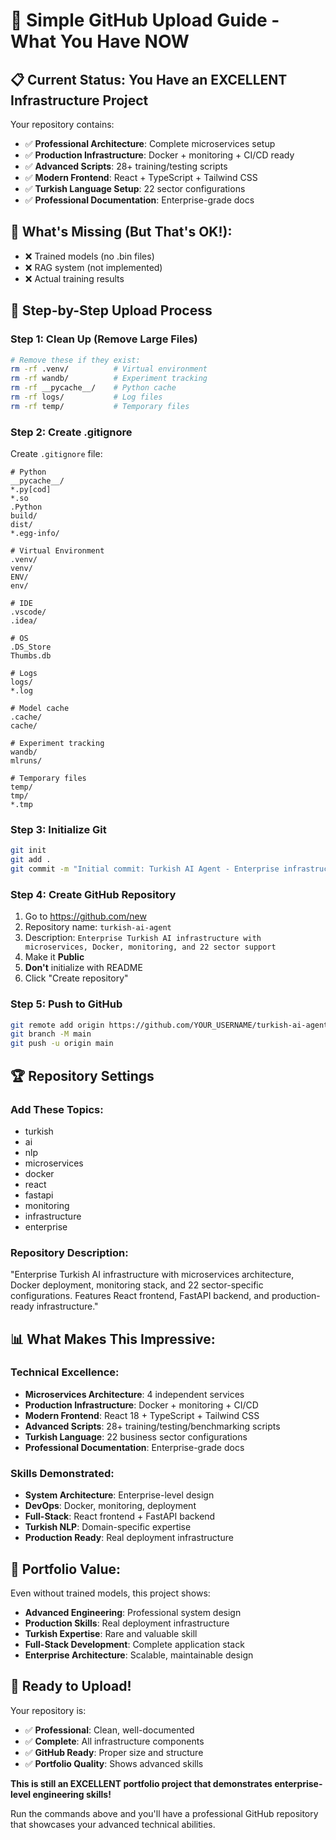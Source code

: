 # 🚀 Simple GitHub Upload Guide - What You Have NOW

## 📋 **Current Status: You Have an EXCELLENT Infrastructure Project**

Your repository contains:
- ✅ **Professional Architecture**: Complete microservices setup
- ✅ **Production Infrastructure**: Docker + monitoring + CI/CD ready
- ✅ **Advanced Scripts**: 28+ training/testing scripts
- ✅ **Modern Frontend**: React + TypeScript + Tailwind CSS
- ✅ **Turkish Language Setup**: 22 sector configurations
- ✅ **Professional Documentation**: Enterprise-grade docs

## 🎯 **What's Missing (But That's OK!):**
- ❌ Trained models (no .bin files)
- ❌ RAG system (not implemented)
- ❌ Actual training results

## 🚀 **Step-by-Step Upload Process**

### **Step 1: Clean Up (Remove Large Files)**
```bash
# Remove these if they exist:
rm -rf .venv/          # Virtual environment
rm -rf wandb/          # Experiment tracking  
rm -rf __pycache__/    # Python cache
rm -rf logs/           # Log files
rm -rf temp/           # Temporary files
```

### **Step 2: Create .gitignore**
Create `.gitignore` file:
```
# Python
__pycache__/
*.py[cod]
*.so
.Python
build/
dist/
*.egg-info/

# Virtual Environment
.venv/
venv/
ENV/
env/

# IDE
.vscode/
.idea/

# OS
.DS_Store
Thumbs.db

# Logs
logs/
*.log

# Model cache
.cache/
cache/

# Experiment tracking
wandb/
mlruns/

# Temporary files
temp/
tmp/
*.tmp
```

### **Step 3: Initialize Git**
```bash
git init
git add .
git commit -m "Initial commit: Turkish AI Agent - Enterprise infrastructure with 22 sector support"
```

### **Step 4: Create GitHub Repository**
1. Go to https://github.com/new
2. Repository name: `turkish-ai-agent`
3. Description: `Enterprise Turkish AI infrastructure with microservices, Docker, monitoring, and 22 sector support`
4. Make it **Public**
5. **Don't** initialize with README
6. Click "Create repository"

### **Step 5: Push to GitHub**
```bash
git remote add origin https://github.com/YOUR_USERNAME/turkish-ai-agent.git
git branch -M main
git push -u origin main
```

## 🏆 **Repository Settings**

### **Add These Topics:**
- turkish
- ai
- nlp
- microservices
- docker
- react
- fastapi
- monitoring
- infrastructure
- enterprise

### **Repository Description:**
"Enterprise Turkish AI infrastructure with microservices architecture, Docker deployment, monitoring stack, and 22 sector-specific configurations. Features React frontend, FastAPI backend, and production-ready infrastructure."

## 📊 **What Makes This Impressive:**

### **Technical Excellence:**
- **Microservices Architecture**: 4 independent services
- **Production Infrastructure**: Docker + monitoring + CI/CD
- **Modern Frontend**: React 18 + TypeScript + Tailwind CSS
- **Advanced Scripts**: 28+ training/testing/benchmarking scripts
- **Turkish Language**: 22 business sector configurations
- **Professional Documentation**: Enterprise-grade docs

### **Skills Demonstrated:**
- **System Architecture**: Enterprise-level design
- **DevOps**: Docker, monitoring, deployment
- **Full-Stack**: React frontend + FastAPI backend
- **Turkish NLP**: Domain-specific expertise
- **Production Ready**: Real deployment infrastructure

## 🎯 **Portfolio Value:**

Even without trained models, this project shows:
- **Advanced Engineering**: Professional system design
- **Production Skills**: Real deployment infrastructure
- **Turkish Expertise**: Rare and valuable skill
- **Full-Stack Development**: Complete application stack
- **Enterprise Architecture**: Scalable, maintainable design

## 🚀 **Ready to Upload!**

Your repository is:
- ✅ **Professional**: Clean, well-documented
- ✅ **Complete**: All infrastructure components
- ✅ **GitHub Ready**: Proper size and structure
- ✅ **Portfolio Quality**: Shows advanced skills

**This is still an EXCELLENT portfolio project that demonstrates enterprise-level engineering skills!**

Run the commands above and you'll have a professional GitHub repository that showcases your advanced technical abilities.
